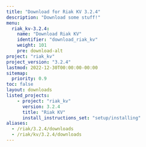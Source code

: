 ```yaml
---
title: "Download for Riak KV 3.2.4"
description: "Download some stuff!"
menu:
  riak_kv-3.2.4:
    name: "Download Riak KV"
    identifier: "download_riak_kv"
    weight: 101
    pre: download-alt
project: "riak_kv"
project_version: "3.2.4"
lastmod: 2022-12-30T00:00:00-00:00
sitemap:
  priority: 0.9
toc: false
layout: downloads
listed_projects:
    - project: "riak_kv"
      version: 3.2.4
      title: "Riak KV"
      install_instructions_set: "setup/installing"
aliases:
  - /riak/3.2.4/downloads
  - /riak/kv/3.2.4/downloads
---
```



